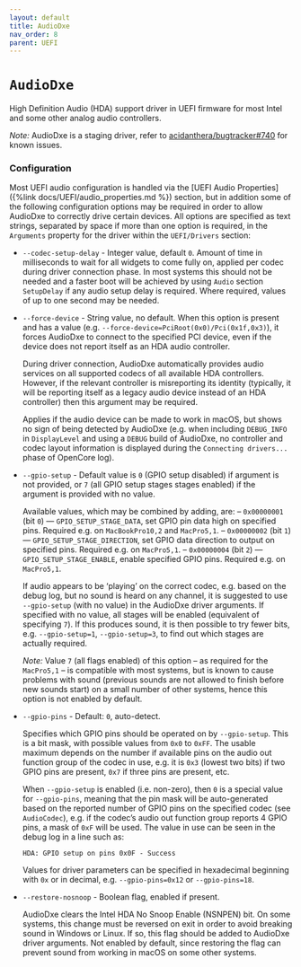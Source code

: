 ```yaml
---
layout: default
title: AudioDxe
nav_order: 8
parent: UEFI
---
```


# `AudioDxe`


High Definition Audio (HDA) support driver in UEFI firmware for most Intel and some other analog audio controllers.

_Note:_ AudioDxe is a staging driver, refer to [acidanthera/bugtracker#740](https://github.com/acidanthera/bugtracker/issues/740) for known issues.

### Configuration

Most UEFI audio configuration is handled via the [UEFI Audio Properties]({%link docs/UEFI/audio_properties.md %}) section, but in addition some of the following configuration options may be required in order to allow AudioDxe to correctly drive certain devices. All options are specified as text strings, separated by space if more than one option is required, in the `Arguments` property for the driver within the `UEFI/Drivers` section:

- `--codec-setup-delay` - Integer value, default `0`.
    Amount of time in milliseconds to wait for all widgets to come fully on, applied per codec during driver connection phase. In most systems this should not be needed and a faster boot will be achieved by using `Audio` section `SetupDelay` if any audio setup delay is required. Where required, values of up to one second may be needed.

- `--force-device` - String value, no default.
    When this option is present and has a value (e.g. `--force-device=PciRoot(0x0)/Pci(0x1f,0x3)`), it forces AudioDxe to connect to the specified PCI device, even if the device does not report itself as an HDA audio controller.

    During driver connection, AudioDxe automatically provides audio services on all supported codecs of all available HDA controllers. However, if the relevant controller is misreporting its identity (typically, it will be reporting itself as a legacy audio device instead of an HDA controller) then this argument may be required.
    
    Applies if the audio device can be made to work in macOS, but shows no sign of being detected by AudioDxe (e.g. when including `DEBUG_INFO` in `DisplayLevel` and using a `DEBUG` build of AudioDxe, no controller and codec layout information is displayed during the `Connecting drivers...` phase of OpenCore log).
    
- `--gpio-setup` - Default value is `0` (GPIO setup disabled) if argument is not provided, or `7` (all GPIO setup stages stages enabled) if the argument is provided with no value. 

    Available values, which may be combined by adding, are:
    – `0x00000001` (bit `0`) — `GPIO_SETUP_STAGE_DATA`, set GPIO pin data high on specified pins. Required e.g. on `MacBookPro10,2` and `MacPro5,1`.
    – `0x00000002` (bit `1`) — `GPIO_SETUP_STAGE_DIRECTION`, set GPIO data direction to output on specified pins. Required e.g. on `MacPro5,1`.
    – `0x00000004` (bit `2`) — `GPIO_SETUP_STAGE_ENABLE`, enable specified GPIO pins. Required e.g. on `MacPro5,1`.

    If audio appears to be ‘playing’ on the correct codec, e.g. based on the debug log, but no sound is heard on any channel, it is suggested to use `--gpio-setup` (with no value) in the AudioDxe driver arguments. If specified with no value, all stages will be enabled (equivalent of specifying `7`). If this produces sound, it is then possible to try fewer bits, e.g. `--gpio-setup=1`, `--gpio-setup=3`, to find out which stages are actually required.
    
    _Note:_ Value `7` (all flags enabled) of this option – as required for the `MacPro5,1` – is compatible with most systems, but is known to cause problems with sound (previous sounds are not allowed to finish before new sounds start) on a small number of other systems, hence this option is not enabled by default.

- `--gpio-pins` - Default: `0`, auto-detect.

    Specifies which GPIO pins should be operated on by `--gpio-setup`. This is a bit mask, with possible values from `0x0` to `0xFF`. The usable maximum depends on the number if available pins on the audio out function group of the codec in use, e.g. it is `0x3` (lowest two bits) if two GPIO pins are present, `0x7` if three pins are present, etc.
    
    When `--gpio-setup` is enabled (i.e. non-zero), then `0` is a special value for `--gpio-pins`, meaning that the pin mask will be auto-generated based on the reported number of GPIO pins on the specified codec (see `AudioCodec`), e.g. if the codec’s audio out function group reports 4 GPIO pins, a mask of `0xF` will be used. The value in use can be seen in the debug log in a line such as:

    ```
    HDA: GPIO setup on pins 0x0F - Success
    ```

    Values for driver parameters can be specified in hexadecimal beginning with `0x` or in decimal, e.g. `--gpio-pins=0x12`
    or `--gpio-pins=18`.

- `--restore-nosnoop` - Boolean flag, enabled if present.

    AudioDxe clears the Intel HDA No Snoop Enable (NSNPEN) bit. On some systems, this change must be reversed on exit in order to avoid breaking sound in Windows or Linux. If so, this flag should be added to AudioDxe driver arguments. Not enabled by default, since restoring the flag can prevent sound from working in macOS on some other systems.